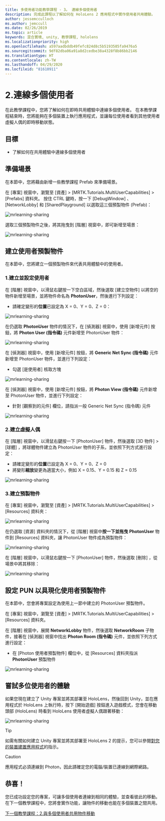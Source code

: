 ```yaml
---
title: 多使用者功能教學課程 - 3。 連線多個使用者
description: 完成此課程以了解如何在 HoloLens 2 應用程式中實作使用者共用體驗。
author: jessemcculloch
ms.author: jemccull
ms.date: 02/26/2019
ms.topic: article
keywords: 混合實境, unity, 教學課程, hololens
ms.localizationpriority: high
ms.openlocfilehash: a597aadbddb49fefc824d8c5b5193585fa9476a5
ms.sourcegitcommit: 9df82dba06a91a8d2cedbe38a4328f8b86bb2146
ms.translationtype: HT
ms.contentlocale: zh-TW
ms.lasthandoff: 04/29/2020
ms.locfileid: "81610911"
---
```

# <a name="2-connecting-multiple-users"></a>2.連線多個使用者

在此教學課程中，您將了解如何在即時共用體驗中連線多個使用者。 在本教學課程結束時，您將能夠在多個裝置上執行應用程式，並讓每位使用者看到其他使用者虛擬人偶的即時移動狀態。

## <a name="objectives"></a>目標

* 了解如何在共用體驗中連線多個使用者

## <a name="preparing-the-scene"></a>準備場景

在本節中，您將藉由新增一些教學課程 Prefab 來準備場景。

在 [專案] 視窗中，瀏覽至 [資產]   > [MRTK.Tutorials.MultiUserCapabilities]   > [Prefabs]  資料夾。 按住 CTRL 鍵時，按一下 [DebugWindow]  、[NetworkLobby]  和 [SharedPlayground]  以選取這三個預製物件 (Prefab)：

![mrlearning-sharing](images/mrlearning-sharing/tutorial2-section1-step1-1.png)

選取三個預製物件之後，將其拖曳到 [階層] 視窗中，即可新增至場景：

![mrlearning-sharing](images/mrlearning-sharing/tutorial2-section1-step1-2.png)

## <a name="creating-the-user-prefab"></a>建立使用者預製物件

在本節中，您將建立一個預製物件來代表共用體驗中的使用者。

### <a name="1-create-and-configure-the-user"></a>1.建立並設定使用者

在 [階層] 視窗中，以滑鼠右鍵按一下空白區域，然後選取 [建立空物件]  以將空的物件新增至場景，並將物件命名為 **PhotonUser**，然後進行下列設定：

* 請確定變形的**位置**已設定為 X = 0、Y = 0、Z = 0：

![mrlearning-sharing](images/mrlearning-sharing/tutorial2-section2-step1-1.png)

在仍選取 **PhotonUser** 物件的情況下，在 [偵測器] 視窗中，使用 [新增元件]  按鈕，將 **Photon User (指令碼)** 元件新增至 PhotonUser 物件：

![mrlearning-sharing](images/mrlearning-sharing/tutorial2-section2-step1-2.png)

在 [偵測器] 視窗中，使用 [新增元件]  按鈕，將 **Generic Net Sync (指令碼)** 元件新增至 PhotonUser 物件，並進行下列設定：

* 勾選 [是使用者]  核取方塊

![mrlearning-sharing](images/mrlearning-sharing/tutorial2-section2-step1-3.png)

在 [偵測器] 視窗中，使用 [新增元件]  按鈕，將 **Photon View (指令碼)** 元件新增至 PhotonUser 物件，並進行下列設定：

* 針對 [觀察到的元件]  欄位，請指派一般 Generic Net Sync (指令碼) 元件

![mrlearning-sharing](images/mrlearning-sharing/tutorial2-section2-step1-4.png)

### <a name="2-create-the-avatar"></a>2.建立虛擬人偶

在 [階層] 視窗中，以滑鼠右鍵按一下 [PhotonUser]  物件，然後選取 [3D 物件]   > [球體]  ，將球體物件建立為 PhotonUser 物件的子系，並依照下列方式進行設定：

* 請確定變形的**位置**已設定為 X = 0、Y = 0、Z = 0
* 將變形**縮放**變更為適當大小，例如 X = 0.15、Y = 0.15 和 Z = 0.15

![mrlearning-sharing](images/mrlearning-sharing/tutorial2-section2-step2-1.png)

### <a name="3-create-the-prefab"></a>3.建立預製物件

在 [專案] 視窗中，瀏覽至 [資產]   > [MRTK.Tutorials.MultiUserCapabilities]   > [Resources]  資料夾：

![mrlearning-sharing](images/mrlearning-sharing/tutorial2-section2-step3-1.png)

在仍選取 [資源] 資料夾的情況下，從 [階層] 視窗中**按一下並拖曳** **PhotonUser** 物件到 [Resources]  資料夾，讓 PhotonUser 物件成為預製物件：

![mrlearning-sharing](images/mrlearning-sharing/tutorial2-section2-step3-2.png)

在 [階層] 視窗中，以滑鼠右鍵按一下 [PhotonUser]  物件，然後選取 [刪除]  ，從場景中將其移除：

![mrlearning-sharing](images/mrlearning-sharing/tutorial2-section2-step3-3.png)

## <a name="configuring-pun-to-instantiate-the-user-prefab"></a>設定 PUN 以具現化使用者預製物件

在本節中，您會將專案設定為使用上一節中建立的 PhotonUser 預製物件。

在 [專案] 視窗中，瀏覽至 [資產]   > [MRTK.Tutorials.MultiUserCapabilities]   > [Resources]  資料夾。

在 [階層] 視窗中，展開 **NetworkLobby** 物件，然後選取 **NetworkRoom** 子物件，接著在 [偵測器] 視窗中找出 **Photon Room (指令碼)** 元件，並依照下列方式進行設定：

* 在 [Photon 使用者預製物件]  欄位中，從 [Resources] 資料夾指派 **PhotonUser** 預製物件

![mrlearning-sharing](images/mrlearning-sharing/tutorial2-section3-step1-1.png)

## <a name="trying-the-experience-with-multiple-users"></a>嘗試多位使用者的體驗

如果您現在建立了 Unity 專案並將其部署至 HoloLens，然後回到 Unity，並在應用程式於 HoloLens 上執行時，按下 [開始遊戲] 按鈕進入遊戲模式，您會在移動頭部 (HoloLens) 時看到 HoloLens 使用者虛擬人偶跟著移動：

![mrlearning-sharing](images/mrlearning-sharing/tutorial2-section4-step1-1.gif)

> [!TIP]
> 如需有關如何建立 Unity 專案並將其部署至 HoloLens 2 的提示，您可以參閱[對您的裝置建置應用程式](mrlearning-base-ch1.md#build-your-application-to-your-device)的指示。

> [!CAUTION]
> 應用程式必須連線到 Photon，因此請確定您的電腦/裝置已連線到網際網路。

## <a name="congratulations"></a>恭喜！

您已成功設定您的專案，可讓多個使用者連線到相同的體驗，並查看彼此的移動。 在下一個教學課程中，您將會實作功能，讓物件的移動也能在多個裝置之間共用。

[下一個教學課程：2.與多個使用者共用物件移動](mrlearning-sharing(photon)-ch3.md)
